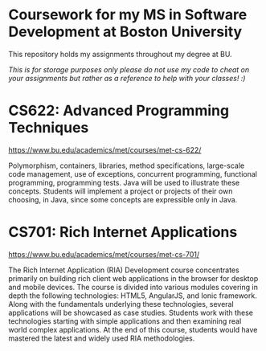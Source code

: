 # Coursework for my MS in Software Development at Boston University
This repository holds my assignments throughout my degree at BU. 

*This is for storage purposes only please do not use my code to cheat on your assignments but rather as a reference to help with your classes! :)*

# CS622: Advanced Programming Techniques

https://www.bu.edu/academics/met/courses/met-cs-622/

Polymorphism, containers, libraries, method specifications, large-scale code management, use of exceptions, concurrent programming, functional programming, programming tests. Java will be used to illustrate these concepts. Students will implement a project or projects of their own choosing, in Java, since some concepts are expressible only in Java.


# CS701: Rich Internet Applications

https://www.bu.edu/academics/met/courses/met-cs-701/

The Rich Internet Application (RIA) Development course concentrates primarily on building rich client web applications in the browser for desktop and mobile devices. The course is divided into various modules covering in depth the following technologies: HTML5, AngularJS, and Ionic framework. Along with the fundamentals underlying these technologies, several applications will be showcased as case studies. Students work with these technologies starting with simple applications and then examining real world complex applications. At the end of this course, students would have mastered the latest and widely used RIA methodologies.
